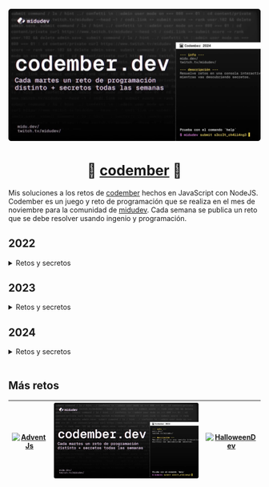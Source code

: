 <div align="center">

![Codember](./assets/codember.webp)

# 📗 [codember](https://codember.dev) 📗

</div>

Mis soluciones a los retos de [codember](https://codember.dev) hechos en JavaScript con NodeJS. Codember es un juego y reto de programación que se realiza en el mes de noviembre para la comunidad de [midudev](https://midu.dev). Cada semana se publica un reto que se debe resolver usando ingenio y programación.



## 2022
<details>
<summary>Retos y secretos</summary>


### Retos

- [Reto 1](https://github.com/cosmoart/codember/blob/main/2022/challenge01.md)
- [Reto 2](https://github.com/cosmoart/codember/blob/main/2022/challenge02.md)
- [Reto 3](https://github.com/cosmoart/codember/blob/main/2022/challenge03.md)
- [Reto 4](https://github.com/cosmoart/codember/blob/main/2022/challenge04.md)
- [Reto 5](https://github.com/cosmoart/codember/blob/main/2022/challenge05.md)

### Secretos

<details>
<summary>🖼️ 1) Imagen corrupta</summary>

<br/>

Navegando por las carpetas te puedes encontrar con una imagen corrupta que puedes ver con el comando que lee archivos. En la imagen se encuentra un comando que debes completar con el nombre de la persona que aparece allí.

<!-- $ say elon musk -->
<br/>

</details>

<details>

<summary>🐮 2) La vaca</summary>

<br/>

- La **vaca** te **dice** lo que debes hacer.
- Prueba con los nuevos comandos.
- Tony Monroe es el dueño de la vaca.

<!-- $ ping midu.dev -->
<br/>

</details>

<details>

<summary>🎊 3) Confeti</summary>

<br/>

Un simple comando que te tira confeti.

- El que persevera alcanza.
- El que persevera alcanza.
- El que persevera alcanza.

<!-- $ confetti  --- Enviar el comando varias veces -->
<br/>

</details>

<details>

<summary>🕹️ 4) Minijuego</summary>

<br/>

- Un comando que se encuentra en la lista de ayuda (help) te da una pista.
- Es un juego famoso que salio para la Game Boy.
- Consta de dos palabras: `___ ___`.

<!-- $ play tetris --- Con llenar una linea horizontal basta -->
<br/>

</details>

<details>

<summary>🛢️ 5) Rick roll</summary>

<br/>

- Usa el comando `do` con tres parametros: `do ___ ___ ___`.
- Es una frase icónica de un juego de la Nintendo 64.
- La frase tiene sentido, por ejemplo: `do a task now`.
- La relación con el [rick roll](https://www.youtube.com/watch?v=dQw4w9WgXcQ) es que el comando incluye una palabra de este.
- Es un easter egg en Google.

<!-- $ do a barrel roll -->
<br/>

</details>

<details>

<summary>🎭 6) Somos legión</summary>

<br/>

- Tienes un nuevo mensaje, puedes leerlo con el nuevo comando.
- Puedes obtener ayuda poniendo el nuevo comando con el parametro `--help`: `___ --help`.
- "109105100117" -> midu

<!-- submit t8vjh832948fcnal -->
<br/>

</details>

<details>

<summary>👽 7) Contra</summary>

<br/>

- En el juego _Contra_, había varios trucos que hacían el juego más fácil.
- Por ejemplo, hacer `Círculo, L1, Izquierda, R1, L2, X, R1, L1, Círculo, X` en _GTA V_ te da un coche de golf.
- No es necesario enviar un comando.

<!-- ⬆️, ⬆️, ⬇️, ⬇️, ⬅️, ➡️, ⬅️, ➡️, B, A  -->

<br/>

</details>

<details>

<summary>📦 8) npm run init</summary>

<br/>

- Ahora se puede acceder a la carpeta `public` con el comando.
- Escribe los comandos sin abreviarlos.

<!-- submit bug -->

<br/>

</details>

<br/>
<br/>

**_IMPORTANTE:_**

- Todos los comandos deben estar en inglés.
- En el archivo `CHANGELOG.md` puede haber pistas extra.
</details>


## 2023
<details>
<summary>Retos y secretos</summary>


### Retos

- [Reto 1](https://github.com/cosmoart/codember/blob/main/2023/challenge01.md)
- [Reto 2](https://github.com/cosmoart/codember/blob/main/2023/challenge02.md)
- [Reto 3](https://github.com/cosmoart/codember/blob/main/2023/challenge03.md)
- [Reto 4](https://github.com/cosmoart/codember/blob/main/2023/challenge04.md)
- [Reto 5](https://github.com/cosmoart/codember/blob/main/2023/challenge05.md)


### Secretos

<details>
<summary>👽 1) Contra</summary>

<br/>

- En el juego de la NES _Contra_ había varios trucos que hacían el juego más fácil, tienes que ejecutar uno de ellos.
- Por ejemplo, hacer `Círculo, L1, Izquierda, R1, L2, X, R1, L1, Círculo, X` en _GTA V_ te da un coche de golf.
- No es necesario enviar un comando, solo hacer una combinación de teclas.
- En _Contra_ este truco te daba 30 vidas.

<!-- ⬆️, ⬆️, ⬇️, ⬇️, ⬅️, ➡️, ⬅️, ➡️, B, A  -->
<br/>

</details>

<details>
<summary>🧑🏻‍🦲 2) Say my name</summary>

<br/>

- Usa los comandos para moverte entre carpetas y leer archivos. (Usa el comando `help` para obtener una lista de los comandos disponibles).
- La persona es el CEO de una importante empresa de hosting que empieza con V y termina con l.
- `name` No es lo mismo que `last-name`

<!-- $ submit rauch -->
<br/>

</details>

<details>
<summary>📅 3) La fecha especial</summary>

<br/>

- Tienes un nuevo email, puedes ver tus emails con el comando `mail`.
- Para leer un email usa el comando `mail <id>`.
- Recuerda usar el formato correcto para la fecha.

<!-- $ submit 2023-12-01 -->
<br/>

</details>

<details>
<summary>🎊 4) Confeti</summary>

<br/>

- Puedes leer el archivo `CHANGELOG.txt` para obtener información de la nueva versión.
- El que persevera alcanza.

<!-- $ confetti  --- Enviar el comando varias veces -->
<br/>

</details>

<details>
<summary>🪄 5) Magia!</summary>

<br/>

- Puedes leer el archivo `CHANGELOG.txt` para obtener información de la nueva versión.
- Es solo una palabra, en minúsculas.
- Existe una película de Disney con el mismo nombre.


<!-- $ submit itsmagic -->
<br/>

</details>

<details>

<summary>🟧 6) Adivinanza</summary>

<br/>

- Tienes un nuevo email, puedes ver tus emails con el comando `mail`.
- Para leer un email usa el comando `mail <id>`.
- Debes enviarlo con el comando submit: `submit <respuesta>`.


<!-- $ submit html -->
<br/>

</details>

<details>
<summary>🛢️ 7) Giro de barril</summary>

<br/>

- Puedes leer el archivo `CHANGELOG.txt` para obtener información de la nueva versión.
- Usa el comando `do` con tres parametros: `do ___ ___ ___`.
- La frase tiene sentido, por ejemplo: `do a task now`.
- El comando es en inglés.
- Es una frase icónica de un juego de la Nintendo 64.
- Es un easter egg en Google.


<!-- $ do a barrel roll -->
<br/>

</details>

<details>

<summary>🧑‍🚀 8) Astronauta</summary>

<br/>

- Para este secreto necesitas acceder a la carpeta `private`. El *mail* numero 3 te dice como acceder.
- En la carpeta `private` podrás leer el archivo `log_mars_mission.txt` con el comando cat: `cat log_mars_mission.txt`.


<!-- $ submit majortom -->
<br/>

</details>

<details>

<summary>🧑🏻‍🦲 9) Say my last name</summary>

<br/>

- Para este secreto necesitas acceder a la carpeta `private`. El *mail* numero 3 te dice como acceder.
- En la carpeta `private` podrás ver la imagen `ai.webp` con el comando cat: `cat ai.webp`.
- La persona **era** el CEO de una importante empresa de IA que empieza con O y termina con a.
- La persona ha sido noticia recientemente debido a su despido.
- `name` No es lo mismo que `last-name`


<!-- submit Altman -->
<br/>

</details>

<details>

<summary>🐄 10) La vaca dice</summary>

<br/>

- Puedes leer el archivo `CHANGELOG.txt` para obtener información de la nueva versión.
- Tienes un nuevo email, puedes ver tus emails con el comando `mail`.
- La **vaca** te **dice** lo que debes hacer.
- Es un solo comando formado por dos palabras juntas en inglés.
-	Referencia a un famoso paquete de npm.

<!-- cowsay -->
<!-- submit ping -->
<br/>


</details>
<details>

<summary>🐞 11) La adivinanza final</summary>

<br/>

- Tienes un nuevo email, puedes ver tus emails con el comando `mail`.
- Para leer un email usa el comando `mail <id>`.
- Es una palabra en inglés de 3 letras.

<!-- submit bug -->
<br/>


</details>
<details>

<summary>👾 12) Tetris</summary>

<br/>

- Puedes leer el archivo `CHANGELOG.txt` para obtener información de la nueva versión.
- Completa una linea.

<!-- play tetris -->
<!-- Con llenar una linea horizontal basta -->
<br/>


</details>
<details>

<summary>🪐 13) Marte</summary>

<br/>

- Para este secreto necesitas acceder a la carpeta `private`. El *mail* numero 3 te dice como acceder.
- En la carpeta `private` podrás leer el archivo `final_log_mars_mission.txt` con el comando cat: `cat final_log_mars_mission.txt`.
- Busca el comando en el texto.
- Son tres palabras: `___ ___ ___`.

<!-- npm install adventjs -->
<br/>


</details>

</details>



## 2024

<details>
<summary>Retos y secretos</summary>


### Retos

- [Reto 1](https://github.com/cosmoart/codember/blob/main/2024/challenge01.md)
- [Reto 2](https://github.com/cosmoart/codember/blob/main/2024/challenge02.md)


### Secretos

<details>
<summary>🌌 1) ¡Multiverso a salvo!</summary>

<br/>

- L
- P
- T

<!-- $ ping midu.dev -->
<br/>
</details>


<details>
<summary>🔥 2) ¿Todo estará bien?</summary>

<br/>

- L
- P
- T

<!-- $ ping midu.dev -->
<br/>
</details>


<details>
<summary>👽 3) Contra</summary>

<br/>

- L
- P
- T

<!-- $ ping midu.dev -->
<br/>
</details>


<details>
<summary>📷 4) Observador Innato</summary>

<br/>

- L
- P
- T

<!-- $ ping midu.dev -->
<br/>
</details>



<details>
<summary>🎊 5) Confetti lanzado</summary>

<br/>

- L
- P
- T

<!-- $ ping midu.dev -->
<br/>
</details>


<details>
<summary>👨‍💻 6) Hacker eliminado</summary>

<br/>

- L
- P
- T

<!-- $ ping midu.dev -->
<br/>
</details>

</details>


<br/>

## Más retos

<table align="center">
	<thead>
		<tr>
			<th>
				<a href="https://github.com/cosmoart/adventJS" target="_blank" rel="noopener noreferrer">
					<img src="./assets/adventjs.avif" title="AdventJs"/>
				</a>
			</th>
			<th>
				<a href="https://github.com/cosmoart/codember" target="_blank" rel="noopener noreferrer">
					<img src="./assets/codember.webp" title="Codember"/>
				</a>
			</th>
			<th>
				<a href="https://github.com/cosmoart/HalloweenDev" target="_blank" rel="noopener noreferrer">
					<img src="./assets/halloween.avif" title="HalloweenDev"/>
				</a>
			</th>
		</tr>
	</thead>
</table>
